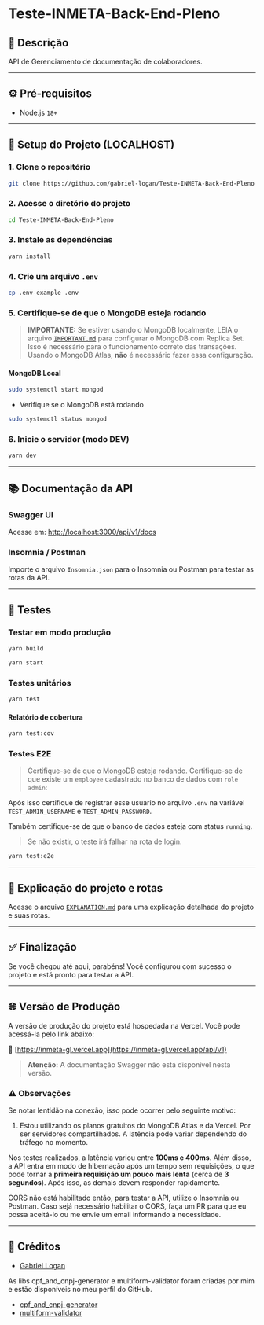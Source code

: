 # Teste-INMETA-Back-End-Pleno

## 📝 Descrição

API de Gerenciamento de documentação de colaboradores.

---

## ⚙️ Pré-requisitos

* Node.js `18+`

---

## 🚀 Setup do Projeto (LOCALHOST)

### 1. Clone o repositório

```bash
git clone https://github.com/gabriel-logan/Teste-INMETA-Back-End-Pleno
```

### 2. Acesse o diretório do projeto

```bash
cd Teste-INMETA-Back-End-Pleno
```

### 3. Instale as dependências

```bash
yarn install
```

### 4. Crie um arquivo `.env`

```bash
cp .env-example .env
```

### 5. Certifique-se de que o MongoDB esteja rodando

> **IMPORTANTE:** Se estiver usando o MongoDB localmente, LEIA o arquivo [`IMPORTANT.md`](docs/IMPORTANT.md) para configurar o MongoDB com Replica Set.
> Isso é necessário para o funcionamento correto das transações.
> Usando o MongoDB Atlas, **não** é necessário fazer essa configuração.

#### MongoDB Local

```bash
sudo systemctl start mongod
```

- Verifique se o MongoDB está rodando

```bash
sudo systemctl status mongod
```

### 6. Inicie o servidor (modo DEV)

```bash
yarn dev
```

---

## 📚 Documentação da API

### Swagger UI

Acesse em: [http://localhost:3000/api/v1/docs](http://localhost:3000/api/v1/docs)

### Insomnia / Postman

Importe o arquivo `Insomnia.json` para o Insomnia ou Postman para testar as rotas da API.

---

## 🧪 Testes

### Testar em modo produção

```bash
yarn build
```

```bash
yarn start
```

### Testes unitários

```bash
yarn test
```

#### Relatório de cobertura

```bash
yarn test:cov
```

### Testes E2E

> Certifique-se de que o MongoDB esteja rodando.
> Certifique-se de que existe um `employee` cadastrado no banco de dados com `role` `admin`:

Após isso certifique de registrar esse usuario no arquivo `.env` na variável `TEST_ADMIN_USERNAME` e `TEST_ADMIN_PASSWORD`.

Também certifique-se de que o banco de dados esteja com status `running`.

> Se não existir, o teste irá falhar na rota de login.

```bash
yarn test:e2e
```

---

## 📄 Explicação do projeto e rotas

Acesse o arquivo [`EXPLANATION.md`](docs/EXPLANATION.md) para uma explicação detalhada do projeto e suas rotas.

---

## ✅ Finalização

Se você chegou até aqui, parabéns! Você configurou com sucesso o projeto e está pronto para testar a API.

---

## 🌐 Versão de Produção

A versão de produção do projeto está hospedada na Vercel.
Você pode acessá-la pelo link abaixo:

🔗 [https://inmeta-gl.vercel.app](https://inmeta-gl.vercel.app/api/v1)

> **Atenção:** A documentação Swagger não está disponível nesta versão.

### ⚠️ Observações

Se notar lentidão na conexão, isso pode ocorrer pelo seguinte motivo:

1. Estou utilizando os planos gratuitos do MongoDB Atlas e da Vercel. Por ser servidores compartilhados. A latência pode variar dependendo do tráfego no momento.

Nos testes realizados, a latência variou entre **100ms e 400ms**.
Além disso, a API entra em modo de hibernação após um tempo sem requisições, o que pode tornar a **primeira requisição um pouco mais lenta** (cerca de **3 segundos**). Após isso, as demais devem responder rapidamente.

CORS não está habilitado então, para testar a API, utilize o Insomnia ou Postman. Caso sejá necessário habilitar o CORS, faça um PR para que eu possa aceitá-lo ou me envie um email informando a necessidade.

---

## 👤 Créditos

* [Gabriel Logan](https://github.com/gabriel-logan)

As libs cpf_and_cnpj-generator e multiform-validator foram criadas por mim e estão disponíveis no meu perfil do GitHub.
* [cpf_and_cnpj-generator](https://github.com/gabriel-logan/Gerador-CPF-e-CNPJ-valido)
* [multiform-validator](https://multiformvalidator.netlify.app)
